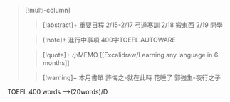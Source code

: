 > [!multi-column]
>
>> [!abstract]+ 重要日程
>> 2/15-2/17 弓道寒訓
>> 2/18 搬東西
>> 2/19 開學
>
>> [!note]+ 進行中事項
>>400字TOEFL
>>AUTOWARE
>
>> [!quote]+ 小MEMO
>>[[Excalidraw/Learning any language in 6 months]]
>
>> [!warning]+ 本月書單
>>許悔之-就在此時 花睡了
>>郭強生-夜行之子


TOEFL 400 words -->(20words)/D